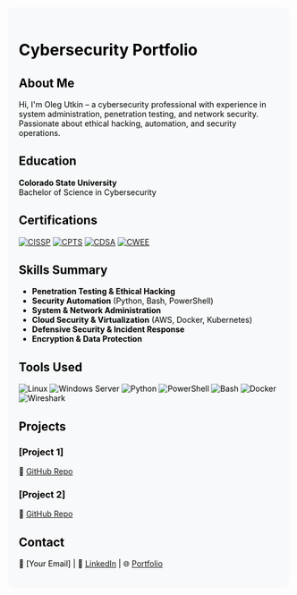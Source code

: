 <!-- Add a background color to the whole README -->
<div style="background-color: #f8f9fa; color: black; padding: 20px; border-radius: 10px;">

# Cybersecurity Portfolio  

## About Me  
Hi, I'm Oleg Utkin – a cybersecurity professional with experience in system administration, penetration testing, and network security. Passionate about ethical hacking, automation, and security operations.  

## Education  
**Colorado State University**  
Bachelor of Science in Cybersecurity  

## Certifications  
[![CISSP](https://img.shields.io/badge/ISC2-CISSP-lightgrey?style=flat)](https://www.isc2.org/certifications/cissp) [![CPTS](https://img.shields.io/badge/Hack_The_Box-CPTS-lightgrey?style=flat)](#) [![CDSA](https://img.shields.io/badge/Hack_The_Box-CDSA-lightgrey?style=flat)](#) [![CWEE](https://img.shields.io/badge/Hack_The_Box-CWEE-lightgrey?style=flat)](#)  

## Skills Summary  
- **Penetration Testing & Ethical Hacking**  
- **Security Automation** (Python, Bash, PowerShell)  
- **System & Network Administration**  
- **Cloud Security & Virtualization** (AWS, Docker, Kubernetes)  
- **Defensive Security & Incident Response**  
- **Encryption & Data Protection**  

## Tools Used  
![Linux](https://img.shields.io/badge/Linux-Ubuntu%20%7C%20Kali%20%7C%20CentOS-lightgrey?style=flat) ![Windows Server](https://img.shields.io/badge/Windows-Server%20%7C%20Active%20Directory-lightgrey?style=flat) ![Python](https://img.shields.io/badge/Python-Scripting-lightgrey?style=flat) ![PowerShell](https://img.shields.io/badge/PowerShell-Automation-lightgrey?style=flat) ![Bash](https://img.shields.io/badge/Bash-Scripting-lightgrey?style=flat) ![Docker](https://img.shields.io/badge/Docker-Containers-lightgrey?style=flat) ![Wireshark](https://img.shields.io/badge/Wireshark-Network%20Analysis-lightgrey?style=flat)  

## Projects  
### [Project 1]  
🔗 [GitHub Repo](#)  

### [Project 2]  
🔗 [GitHub Repo](#)  

## Contact  
📧 [Your Email] | 🔗 [LinkedIn](#) | 🌐 [Portfolio](#)  

</div>
